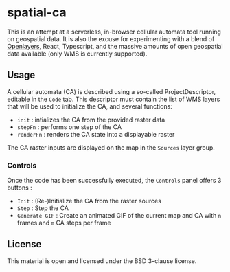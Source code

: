 # spatial-ca

This is an attempt at a serverless, in-browser cellular automata tool running on geospatial data.
It is also the excuse for experimenting with a blend of [Openlayers](http://openlayers.org), React, Typescript, and the massive amounts of
open geospatial data available (only WMS is currently supported).

## Usage
A cellular automata (CA) is described using a so-called ProjectDescriptor, editable in the `Code` tab. 
This descriptor must contain the list of WMS layers that will be used to initialize the CA, and several functions:

  * `init` : intializes the CA from the provided raster data 
  * `stepFn` : performs one step of the CA
  * `renderFn` : renders the CA state into a displayable raster   

The CA raster inputs are displayed on the map in the `Sources` layer group.

### Controls
Once the code has been successfully executed, the `Controls` panel offers 3 buttons :

  * `Init` : (Re-)Initialize the CA from the raster sources
  * `Step` : Step the CA
  * `Generate GIF` : Create an animated GIF of the current map and CA with `n` frames and `m` CA steps per frame 

## License
This material is open and licensed under the BSD 3-clause license.